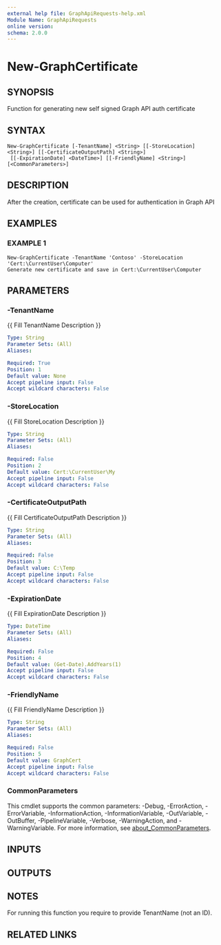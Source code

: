 ```yaml
---
external help file: GraphApiRequests-help.xml
Module Name: GraphApiRequests
online version:
schema: 2.0.0
---
```


# New-GraphCertificate

## SYNOPSIS
Function for generating new self signed Graph API auth certificate

## SYNTAX

```
New-GraphCertificate [-TenantName] <String> [[-StoreLocation] <String>] [[-CertificateOutputPath] <String>]
 [[-ExpirationDate] <DateTime>] [[-FriendlyName] <String>] [<CommonParameters>]
```

## DESCRIPTION
After the creation, certificate can be used for authentication in Graph API

## EXAMPLES

### EXAMPLE 1
```
New-GraphCertificate -TenantName 'Contoso' -StoreLocation 'Cert:\CurrentUser\Computer'
Generate new certificate and save in Cert:\CurrentUser\Computer
```

## PARAMETERS

### -TenantName
{{ Fill TenantName Description }}

```yaml
Type: String
Parameter Sets: (All)
Aliases:

Required: True
Position: 1
Default value: None
Accept pipeline input: False
Accept wildcard characters: False
```

### -StoreLocation
{{ Fill StoreLocation Description }}

```yaml
Type: String
Parameter Sets: (All)
Aliases:

Required: False
Position: 2
Default value: Cert:\CurrentUser\My
Accept pipeline input: False
Accept wildcard characters: False
```

### -CertificateOutputPath
{{ Fill CertificateOutputPath Description }}

```yaml
Type: String
Parameter Sets: (All)
Aliases:

Required: False
Position: 3
Default value: C:\Temp
Accept pipeline input: False
Accept wildcard characters: False
```

### -ExpirationDate
{{ Fill ExpirationDate Description }}

```yaml
Type: DateTime
Parameter Sets: (All)
Aliases:

Required: False
Position: 4
Default value: (Get-Date).AddYears(1)
Accept pipeline input: False
Accept wildcard characters: False
```

### -FriendlyName
{{ Fill FriendlyName Description }}

```yaml
Type: String
Parameter Sets: (All)
Aliases:

Required: False
Position: 5
Default value: GraphCert
Accept pipeline input: False
Accept wildcard characters: False
```

### CommonParameters
This cmdlet supports the common parameters: -Debug, -ErrorAction, -ErrorVariable, -InformationAction, -InformationVariable, -OutVariable, -OutBuffer, -PipelineVariable, -Verbose, -WarningAction, and -WarningVariable. For more information, see [about_CommonParameters](http://go.microsoft.com/fwlink/?LinkID=113216).

## INPUTS

## OUTPUTS

## NOTES
For running this function you require to provide TenantName (not an ID).

## RELATED LINKS

